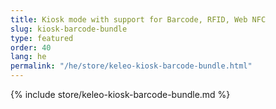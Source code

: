```yaml
---
title: Kiosk mode with support for Barcode, RFID, Web NFC
slug: kiosk-barcode-bundle
type: featured
order: 40
lang: he
permalink: "/he/store/keleo-kiosk-barcode-bundle.html"
---
```


{% include store/keleo-kiosk-barcode-bundle.md %}
